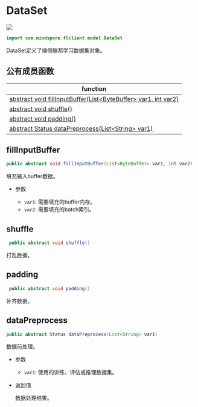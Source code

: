 # DataSet

<a href="https://gitee.com/mindspore/docs/blob/r1.8/docs/federated/docs/source_zh_cn/java_api_dataset.md" target="_blank"><img src="https://mindspore-website.obs.cn-north-4.myhuaweicloud.com/website-images/master/resource/_static/logo_source.png"></a>

```java
import com.mindspore.flclient.model.DataSet
```

DataSet定义了端侧联邦学习数据集对象。

## 公有成员函数

| function                    |
| -------------------------------- |
| [abstract void fillInputBuffer(List<ByteBuffer\> var1, int var2)](#fillinputbuffer) |
| [abstract void shuffle()](#shuffle)    |
| [abstract void padding()](#padding) |
| [abstract Status dataPreprocess(List<String\> var1)](#datapreprocess) |

## fillInputBuffer

```java
public abstract void fillInputBuffer(List<ByteBuffer> var1, int var2)
```

填充输入buffer数据。

- 参数

    - `var1`: 需要填充的buffer内存。
    - `var2`: 需要填充的batch索引。

## shuffle

```java
 public abstract void shuffle()
```

打乱数据。

## padding

```java
 public abstract void padding()
```

补齐数据。

## dataPreprocess

```java
public abstract Status dataPreprocess(List<String> var1)
```

数据前处理。

- 参数

    - `var1`: 使用的训练、评估或推理数据集。

- 返回值

  数据处理结果。
